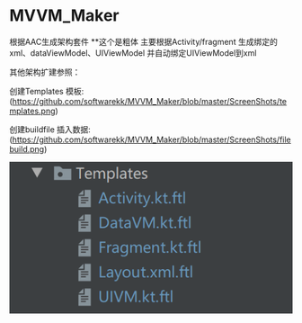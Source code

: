 # MVVM_Maker
根据AAC生成架构套件
**这个是粗体 主要根据Activity/fragment 生成绑定的xml、dataViewModel、UIViewModel 并自动绑定UIViewModel到xml  


其他架构扩建参照：

创建Templates 模板:
(https://github.com/softwarekk/MVVM_Maker/blob/master/ScreenShots/templates.png)

创建buildfile 插入数据:
(https://github.com/softwarekk/MVVM_Maker/blob/master/ScreenShots/filebuild.png)

 ![image](https://github.com/softwarekk/MVVM_Maker/blob/master/templates.png)
